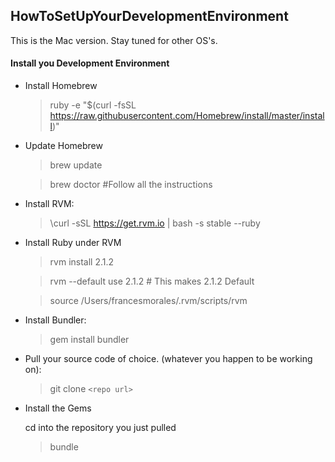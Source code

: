 HowToSetUpYourDevelopmentEnvironment
--------------------------------------
This is the Mac version. Stay tuned for other OS's.

#### Install you Development Environment

* Install Homebrew

	>ruby -e "$(curl -fsSL https://raw.githubusercontent.com/Homebrew/install/master/install)"
	
* Update Homebrew
	
	>brew update

	>brew doctor #Follow all the instructions

* Install RVM:

	>\curl -sSL https://get.rvm.io | bash -s stable --ruby
	
* Install Ruby under RVM

	>rvm install 2.1.2
	
	>rvm --default use 2.1.2           # This makes 2.1.2 Default
	
	>source /Users/francesmorales/.rvm/scripts/rvm
	
* Install Bundler:

	>gem install bundler
	
* Pull your source code of choice. (whatever you happen to be working on):

	>git clone `<repo url>`
	
* Install the Gems

	cd into the repository you just pulled
	
	>bundle
